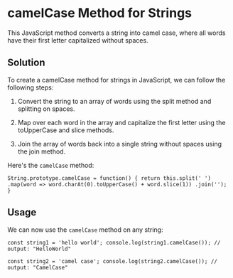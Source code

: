 # camelCase Method for Strings

This JavaScript method converts a string into camel case, where all words have their first letter capitalized without spaces.

## Solution

To create a camelCase method for strings in JavaScript, we can follow the following steps:

1. Convert the string to an array of words using the split method and splitting on spaces.
    
2. Map over each word in the array and capitalize the first letter using the toUpperCase and slice methods.

3. Join the array of words back into a single string without spaces using the join method.

Here's the `camelCase` method: 

`String.prototype.camelCase = function() {
  return this.split(' ')
    .map(word => word.charAt(0).toUpperCase() + word.slice(1))
    .join('');
}`

## Usage

We can now use the `camelCase` method on any string:

`const string1 = 'hello world';
console.log(string1.camelCase()); // output: "HelloWorld"`

`const string2 = 'camel case';
console.log(string2.camelCase()); // output: "CamelCase"`
